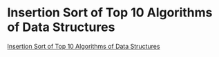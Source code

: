 # Insertion Sort of Top 10 Algorithms of Data Structures
[Insertion Sort of Top 10 Algorithms of Data Structures](https://aiwithcloud.com/2022/09/19/insertion_sort_of_top_10_algorithms_of_data_structures/)